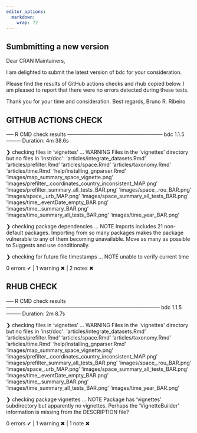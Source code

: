 ```yaml
---
editor_options: 
  markdown: 
    wrap: 72
---
```


## Sumbmitting a new version

Dear CRAN Maintainers,

I am delighted to submit the latest version of bdc for your consideration.

Please find the results of GitHub actions checks and rhub copied below. I am pleased to report that there were no errors detected during these tests.

Thank you for your time and consideration.
Best regards,
Bruno R. Ribeiro


## GITHUB ACTIONS CHECK

── R CMD check results ────────────────────────── bdc 1.1.5 ────
Duration: 4m 38.6s

❯ checking files in ‘vignettes’ ... WARNING
Files in the 'vignettes' directory but no files in 'inst/doc':
  ‘articles/integrate_datasets.Rmd’ ‘articles/prefilter.Rmd’
‘articles/space.Rmd’ ‘articles/taxonomy.Rmd’ ‘articles/time.Rmd’
‘help/installing_gnparser.Rmd’
‘images/map_summary_space_vignette.png’
‘images/prefilter_.coordinates_country_inconsistent_MAP.png’
‘images/prefilter_summary_all_tests_BAR.png’
‘images/space_.rou_BAR.png’ ‘images/space_.urb_MAP.png’
‘images/space_summary_all_tests_BAR.png’
‘images/time_.eventDate_empty_BAR.png’ ‘images/time_.summary_BAR.png’
‘images/time_summary_all_tests_BAR.png’ ‘images/time_year_BAR.png’

❯ checking package dependencies ... NOTE
Imports includes 21 non-default packages.
Importing from so many packages makes the package vulnerable to any of
them becoming unavailable.  Move as many as possible to Suggests and
use conditionally.

❯ checking for future file timestamps ... NOTE
unable to verify current time

0 errors ✔ | 1 warning ✖ | 2 notes ✖

## RHUB CHECK
── R CMD check results ────────────────────────────────────────── bdc 1.1.5 ────
Duration: 2m 8.7s

❯ checking files in ‘vignettes’ ... WARNING
  Files in the 'vignettes' directory but no files in 'inst/doc':
    ‘articles/integrate_datasets.Rmd’ ‘articles/prefilter.Rmd’
    ‘articles/space.Rmd’ ‘articles/taxonomy.Rmd’ ‘articles/time.Rmd’
    ‘help/installing_gnparser.Rmd’
    ‘images/map_summary_space_vignette.png’
    ‘images/prefilter_.coordinates_country_inconsistent_MAP.png’
    ‘images/prefilter_summary_all_tests_BAR.png’
    ‘images/space_.rou_BAR.png’ ‘images/space_.urb_MAP.png’
    ‘images/space_summary_all_tests_BAR.png’
    ‘images/time_.eventDate_empty_BAR.png’ ‘images/time_.summary_BAR.png’
    ‘images/time_summary_all_tests_BAR.png’ ‘images/time_year_BAR.png’

❯ checking package vignettes ... NOTE
  Package has ‘vignettes’ subdirectory but apparently no vignettes.
  Perhaps the ‘VignetteBuilder’ information is missing from the
  DESCRIPTION file?

0 errors ✔ | 1 warning ✖ | 1 note ✖